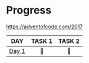 # Progress

https://adventofcode.com/2017

| DAY                                                                                                  | TASK 1 | TASK 2 |
| ---------------------------------------------------------------------------------------------------- | :----: | :----: |
| [Day 1](https://github.com/kotlinski/advent-of-code/tree/main/src/advent-of-code-solver/2017/day-01) |   🌟   |   🌟   |
